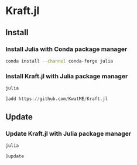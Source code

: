 # Kraft.jl

## Install

### Install Julia with Conda package manager

``` bash
conda install --channel conda-forge julia
```

### Install Kraft.jl with Julia package manager

``` bash
julia
```

``` julia
]add https://github.com/KwatME/Kraft.jl
```

## Update

### Update Kraft.jl with Julia package manager

``` bash
julia
```

``` julia
]update
```
